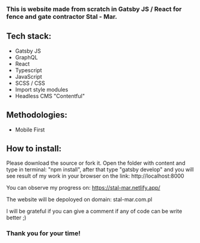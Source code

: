 ### This is website made from scratch in Gatsby JS / React for fence and gate contractor Stal - Mar.

## Tech stack:

- Gatsby JS
- GraphQL
- React
- Typescript
- JavaScript
- SCSS / CSS
- Import style modules
- Headless CMS "Contentful"

## Methodologies:

- Mobile First

## How to install:

Please download the source or fork it.
Open the folder with content and type in terminal: "npm install", after that type "gatsby develop" and you will see result of my work in your browser on the link: http://localhost:8000

You can observe my progress on: https://stal-mar.netlify.app/

The website will be depoloyed on domain: stal-mar.com.pl

I will be grateful if you can give a comment if any of code can be write better ;)

### Thank you for your time!
